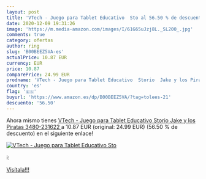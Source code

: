 ```yaml
---
layout: post
title: 'VTech - Juego para Tablet Educativo  Sto al 56.50 % de descuento'
date: 2020-12-09 19:31:26
image: 'https://m.media-amazon.com/images/I/61G65uJzj8L._SL200_.jpg'
comments: true
category: ofertas
author: ring
slug: 'B00BEEZ5VA-es'
actualPrice: 10.87 EUR
currency: EUR
price: 10.87
comparePrice: 24.99 EUR
prodname: 'VTech - Juego para Tablet Educativo  Storio  Jake y los Piratas  3480-231622 '
country: 'es'
flag: '🇪🇸'
buyurl: 'https://www.amazon.es/dp/B00BEEZ5VA/?tag=tolees-21'
descuento: '56.50'
---
```


Ahora mismo tienes [VTech - Juego para Tablet Educativo  Storio  Jake y los Piratas  3480-231622 ](https://www.amazon.es/dp/B00BEEZ5VA/?tag=tolees-21) a 10.87 EUR (original: 24.99 EUR) (56.50 %  de descuento) en el siguiente enlace!

[![VTech - Juego para Tablet Educativo  Sto](https://m.media-amazon.com/images/I/61G65uJzj8L._SL200_.jpg)](https://www.amazon.es/dp/B00BEEZ5VA/?tag=tolees-21)

ℹ️:


[Visítala!!!](https://www.amazon.es/dp/B00BEEZ5VA/?tag=tolees-21)
